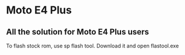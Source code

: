 # Moto E4 Plus

## All the solution for Moto E4 Plus users

To flash stock rom, use sp flash tool. Download it and open flastool.exe
